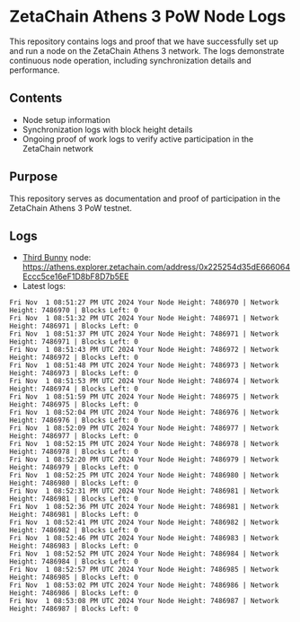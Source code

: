 # ZetaChain Athens 3 PoW Node Logs
This repository contains logs and proof that we have successfully set up and run a node on the ZetaChain Athens 3 network. The logs demonstrate continuous node operation, including synchronization details and performance.

## Contents
- Node setup information
- Synchronization logs with block height details
- Ongoing proof of work logs to verify active participation in the ZetaChain network

## Purpose
This repository serves as documentation and proof of participation in the ZetaChain Athens 3 PoW testnet.

## Logs

- [Third Bunny](https://thirdbunny.xyz/) node: https://athens.explorer.zetachain.com/address/0x225254d35dE666064Eccc5ce16eF1D8bF8D7b5EE
- Latest logs:
```
Fri Nov  1 08:51:27 PM UTC 2024 Your Node Height: 7486970 | Network Height: 7486970 | Blocks Left: 0
Fri Nov  1 08:51:32 PM UTC 2024 Your Node Height: 7486971 | Network Height: 7486971 | Blocks Left: 0
Fri Nov  1 08:51:37 PM UTC 2024 Your Node Height: 7486971 | Network Height: 7486971 | Blocks Left: 0
Fri Nov  1 08:51:43 PM UTC 2024 Your Node Height: 7486972 | Network Height: 7486972 | Blocks Left: 0
Fri Nov  1 08:51:48 PM UTC 2024 Your Node Height: 7486973 | Network Height: 7486973 | Blocks Left: 0
Fri Nov  1 08:51:53 PM UTC 2024 Your Node Height: 7486974 | Network Height: 7486974 | Blocks Left: 0
Fri Nov  1 08:51:59 PM UTC 2024 Your Node Height: 7486975 | Network Height: 7486975 | Blocks Left: 0
Fri Nov  1 08:52:04 PM UTC 2024 Your Node Height: 7486976 | Network Height: 7486976 | Blocks Left: 0
Fri Nov  1 08:52:09 PM UTC 2024 Your Node Height: 7486977 | Network Height: 7486977 | Blocks Left: 0
Fri Nov  1 08:52:15 PM UTC 2024 Your Node Height: 7486978 | Network Height: 7486978 | Blocks Left: 0
Fri Nov  1 08:52:20 PM UTC 2024 Your Node Height: 7486979 | Network Height: 7486979 | Blocks Left: 0
Fri Nov  1 08:52:25 PM UTC 2024 Your Node Height: 7486980 | Network Height: 7486980 | Blocks Left: 0
Fri Nov  1 08:52:31 PM UTC 2024 Your Node Height: 7486981 | Network Height: 7486981 | Blocks Left: 0
Fri Nov  1 08:52:36 PM UTC 2024 Your Node Height: 7486981 | Network Height: 7486981 | Blocks Left: 0
Fri Nov  1 08:52:41 PM UTC 2024 Your Node Height: 7486982 | Network Height: 7486982 | Blocks Left: 0
Fri Nov  1 08:52:46 PM UTC 2024 Your Node Height: 7486983 | Network Height: 7486983 | Blocks Left: 0
Fri Nov  1 08:52:52 PM UTC 2024 Your Node Height: 7486984 | Network Height: 7486984 | Blocks Left: 0
Fri Nov  1 08:52:57 PM UTC 2024 Your Node Height: 7486985 | Network Height: 7486985 | Blocks Left: 0
Fri Nov  1 08:53:02 PM UTC 2024 Your Node Height: 7486986 | Network Height: 7486986 | Blocks Left: 0
Fri Nov  1 08:53:08 PM UTC 2024 Your Node Height: 7486987 | Network Height: 7486987 | Blocks Left: 0
```
